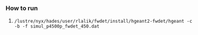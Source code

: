 ### How to run  
1. `/lustre/nyx/hades/user/rlalik/fwdet/install/hgeant2-fwdet/hgeant -c -b -f simul_p4500p_fwdet_450.dat`  
